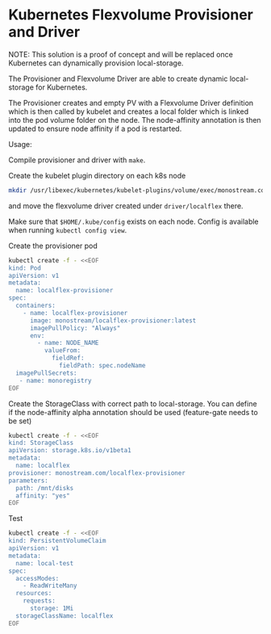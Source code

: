 # Kubernetes Flexvolume Provisioner and Driver

NOTE: This solution is a proof of concept and will be replaced once Kubernetes can dynamically provision local-storage.

The Provisioner and Flexvolume Driver are able to create dynamic local-storage for Kubernetes.

The Provisioner creates and empty PV with a Flexvolume Driver definition which is then called by kubelet and creates a local folder which is linked into the pod volume folder on the node.
The node-affinity annotation is then updated to ensure node affinity if a pod is restarted.

Usage:

Compile provisioner and driver with `make`.

Create the kubelet plugin directory on each k8s node
```bash
mkdir /usr/libexec/kubernetes/kubelet-plugins/volume/exec/monostream.com~localflex
```
and move the flexvolume driver created under `driver/localflex` there.

Make sure that `$HOME/.kube/config` exists on each node. Config is available when running `kubectl config view`.

Create the provisioner pod
```bash
kubectl create -f - <<EOF
kind: Pod
apiVersion: v1
metadata:
  name: localflex-provisioner
spec:
  containers:
    - name: localflex-provisioner
      image: monostream/localflex-provisioner:latest
      imagePullPolicy: "Always"
      env:
        - name: NODE_NAME
          valueFrom:
            fieldRef:
              fieldPath: spec.nodeName
  imagePullSecrets:
   - name: monoregistry
EOF
```

Create the StorageClass with correct path to local-storage. You can define if the node-affinity alpha annotation should be used (feature-gate needs to be set)
```bash
kubectl create -f - <<EOF
kind: StorageClass
apiVersion: storage.k8s.io/v1beta1
metadata:
  name: localflex
provisioner: monostream.com/localflex-provisioner
parameters:
  path: /mnt/disks
  affinity: "yes"
EOF
```

Test
```bash
kubectl create -f - <<EOF
kind: PersistentVolumeClaim
apiVersion: v1
metadata:
  name: local-test
spec:
  accessModes:
    - ReadWriteMany
  resources:
    requests:
      storage: 1Mi
  storageClassName: localflex
EOF
```